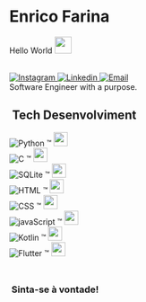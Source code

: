 <h1> Enrico Farina </h1>

Hello World <img src="https://raw.githubusercontent.com/kaueMarques/kaueMarques/master/hi.gif" width="30px">
<br></br>

<a href="https://www.instagram.com/enricofarina_1" target="_blank">
  <img src="https://img.shields.io/badge/-Instagram-05122A?style=flat&logo=instagram" alt="Instagram">
</a> 
<a href="https://www.linkedin.com/in/enrico-farina/" target="_blank">
  <img src="https://img.shields.io/badge/-Linkedin-05122A?style=flat&logo=linkedin" alt="Linkedin">
</a>
<a href="mailto:enricofarina667@gmail.com" target="_blank">
  <img src="https://img.shields.io/badge/-Email-05122A?style=flat&logo=gmail" alt="Email">
</a> <br>
Software Engineer with a purpose.

## &nbsp;Tech Desenvolviment

![Python](https://img.shields.io/badge/-Python-05122A?style=flat&logo=Python)&nbsp;™ <img src="https://cdn-icons-png.flaticon.com/512/8968/8968523.png" width="25px"> <br>
![C](https://img.shields.io/badge/--05122A?style=flat&logo=C)&nbsp;™ <img src="https://cdn-icons-png.flaticon.com/512/8968/8968523.png" width="25px"> <br>
![SQLite](https://img.shields.io/badge/-SQLite-05122A?style=flat&logo=sqlite)&nbsp;™ <img src="https://cdn-icons-png.flaticon.com/512/8968/8968523.png" width="25px"> <br>
![HTML](https://img.shields.io/badge/-HTML-05122A?style=flat&logo=HTML5)&nbsp;™ <img src="https://cdn-icons-png.flaticon.com/512/8968/8968523.png" width="25px"> <br>
![CSS](https://img.shields.io/badge/-CSS-05122A?style=flat&logo=css)&nbsp;™ <img src="https://cdn-icons-png.flaticon.com/512/8968/8968523.png" width="25px"> <br>
![javaScript](https://img.shields.io/badge/-JavaScript-05122A?style=flat&logo=javascript)&nbsp;™ <img src="https://cdn-icons-png.flaticon.com/512/8968/8968523.png" width="25px"> <br>
![Kotlin](https://img.shields.io/badge/-kotlin-05122A?style=flat&logo=kotlin)&nbsp;™ <img src="https://cdn-icons-png.flaticon.com/512/3247/3247957.png" width="25px"> <br>
![Flutter](https://img.shields.io/badge/-flutter-05122A?style=flat&logo=flutter)&nbsp;™ <img src="https://cdn-icons-png.flaticon.com/512/3247/3247957.png" width="25px"> <br>
<br>


##
<h3> &nbsp;Sinta-se à vontade!  </h3> 


<!---
Boni667/Boni667 is a ✨ special ✨ repository because its `README.md` (this file) appears on your GitHub profile.
You can click the Preview link to take a look at your changes.
--->
